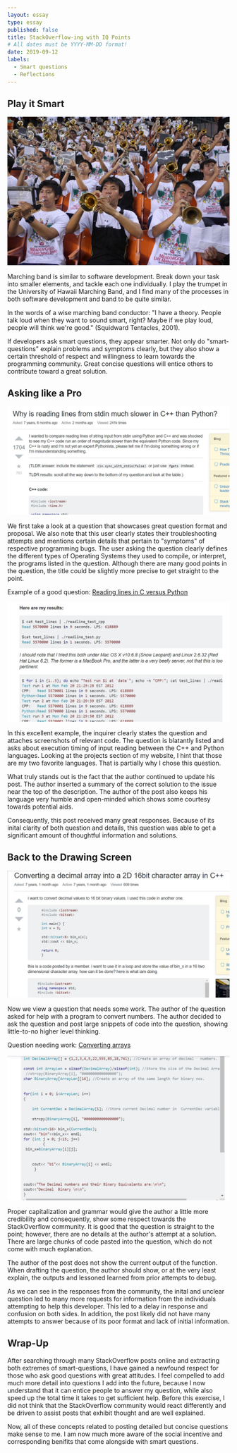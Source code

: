 ```yaml
---
layout: essay
type: essay
published: false
title: StackOverflow-ing with IQ Points
# All dates must be YYYY-MM-DD format!
date: 2019-09-12
labels:
  - Smart questions
  - Reflections
---
```


## Play it Smart

<img class="ui medium right floated rounded image" src="../images/band_trumpets.jpg">

Marching band is similar to software development. Break down your task into smaller elements, and tackle each one individually. I play the trumpet in the University of Hawaii Marching Band, and I find many of the processes in both software development and band to be quite similar.

In the words of a wise marching band conductor: "I have a theory. People talk loud when they want to sound smart, right? Maybe if we play loud, people will think we're good." (Squidward Tentacles, 2001).

If developers ask smart questions, they appear smarter. Not only do "smart-questions" explain problems and symptoms clearly, but they also show a certain threshold of respect and willingness to learn towards the programming community. Great concise questions will entice others to contribute toward a great solution.

## Asking like a Pro

<img class="ui medium left floated rounded image" src="../images/stack_good1.JPG">

We first take a look at a question that showcases great question format and proposal. We also note that this user clearly states their troubleshooting attempts and mentions certain details that pertain to "symptoms" of respective programming bugs. The user asking the question clearly defines the different types of Operating Systems they used to compile, or interpret, the programs listed in the question. Although there are many good points in the question, the title could be slightly more precise to get straight to the point.

Example of a good question: <a href="https://stackoverflow.com/questions/9371238/why-is-reading-lines-from-stdin-much-slower-in-c-than-python"> Reading lines in C versus Python</a>

<img class="ui medium right floated rounded image" src="../images/stack_good2.JPG">

In this excellent example, the inquirer clearly states the question and attaches screenshots of relevant code. The question is blatantly listed and asks about execution timing of input reading between the C++ and Python languages. Looking at the projects section of my website, I hint that those are my two favorite languages. That is partially why I chose this question.

What truly stands out is the fact that the author continued to update his post. The author inserted a summary of the correct solution to the issue near the top of the description. The author of the post also keeps his language very humble and open-minded which shows some courtesy towards potential aids.

Consequently, this post received many great responses. Because of its inital clarity of both question and details, this question was able to get a significant amount of thoughtful information and solutions.

## Back to the Drawing Screen

<img class="ui medium right floated rounded image" src="../images/stack_average1.JPG">

Now we view a question that needs some work. The author of the question asked for help with a program to convert numbers. The author decided to ask the question and post large snippets of code into the question, showing little-to-no higher level thinking.

Question needing work: <a href="https://stackoverflow.com/questions/11819536/converting-a-decimal-array-into-a-2d-16bit-character-array-in-c"> Converting arrays</a>

<img class="ui medium left floated rounded image" src="../images/stack_average2.JPG">

Proper capitalization and grammar would give the author a little more credibility and consequently, show some respect towards the StackOverflow community. It is good that the question is straight to the point; however, there are no details at the author's attempt at a solution. There are large chunks of code pasted into the question, which do not come with much explanation.

The author of the post does not show the current output of the function. When drafting the question, the author should show, or at the very least explain, the outputs and lessoned learned from prior attempts to debug.

As we can see in the responses from the community, the inital and unclear question led to many more requests for information from the individuals attempting to help this developer. This led to a delay in response and confusion on both sides. In addition, the post likely did not have many attempts to answer because of its poor format and lack of initial information.

## Wrap-Up

After searching through many StackOverflow posts online and extracting both extremes of smart-questions, I have gained a newfound respect for those who ask good questions with great attitudes. I feel compelled to add much more detail into questions I add into the future, because I now understand that it can entice people to answer my question, while also speed up the total time it takes to get sufficient help. Before this exercise, I did not think that the StackOverflow community would react differently and be driven to assist posts that exhibit thought and are well explained.

Now, all of these concepts related to posting detailed but concise questions make sense to me. I am now much more aware of the social incentive and corresponding benifits that come alongside with smart questions.


